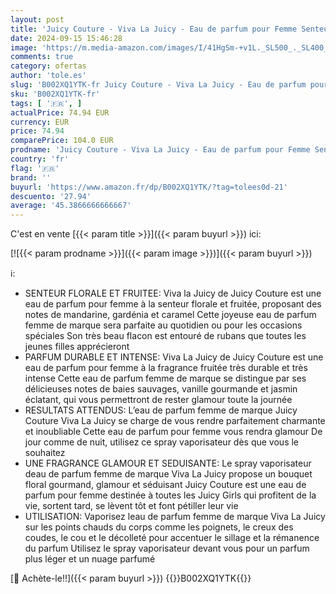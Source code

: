 ```yaml
---
layout: post
title: 'Juicy Couture - Viva La Juicy - Eau de parfum pour Femme Senteur Florale et Fruitée - Spray vaporisateur - Parfum Mandarine  Gardénia et Caramel - Eau de Parfum Femme de Luxe'
date: 2024-09-15 15:46:28
image: 'https://m.media-amazon.com/images/I/41HgSm-+v1L._SL500_._SL400_.jpg'
comments: true
category: ofertas
author: 'tole.es'
slug: 'B002XQ1YTK-fr Juicy Couture - Viva La Juicy - Eau de parfum pour Femme...'
sku: 'B002XQ1YTK-fr'
tags: [ '🇫🇷', ]
actualPrice: 74.94 EUR
currency: EUR
price: 74.94
comparePrice: 104.0 EUR
prodname: 'Juicy Couture - Viva La Juicy - Eau de parfum pour Femme Senteur Florale et Fruitée - Spray vaporisateur - Parfum Mandarine  Gardénia et Caramel - Eau de Parfum Femme de Luxe'
country: 'fr'
flag: '🇫🇷'
brand: ''
buyurl: 'https://www.amazon.fr/dp/B002XQ1YTK/?tag=tolees0d-21'
descuento: '27.94'
average: '45.3866666666667'
---
```


C'est en vente [{{< param title >}}]({{< param buyurl >}}) ici:

[![{{< param prodname >}}]({{< param image >}})]({{< param buyurl >}})

ℹ️:

- SENTEUR FLORALE ET FRUITEE: Viva la Juicy de Juicy Couture est une eau de parfum pour femme à la senteur florale et fruitée, proposant des notes de mandarine, gardénia et caramel Cette joyeuse eau de parfum femme de marque sera parfaite au quotidien ou pour les occasions spéciales Son très beau flacon est entouré de rubans que toutes les jeunes filles apprécieront
- PARFUM DURABLE ET INTENSE: Viva La Juicy de Juicy Couture est une eau de parfum pour femme à la fragrance fruitée très durable et très intense Cette eau de parfum femme de marque se distingue par ses délicieuses notes de baies sauvages, vanille gourmande et jasmin éclatant, qui vous permettront de rester glamour toute la journée
- RESULTATS ATTENDUS: L’eau de parfum femme de marque Juicy Couture Viva La Juicy se charge de vous rendre parfaitement charmante et inoubliable Cette eau de parfum pour femme vous rendra glamour De jour comme de nuit, utilisez ce spray vaporisateur dès que vous le souhaitez
- UNE FRAGRANCE GLAMOUR ET SEDUISANTE: Le spray vaporisateur deau de parfum femme de marque Viva La Juicy propose un bouquet floral gourmand, glamour et séduisant Juicy Couture est une eau de parfum pour femme destinée à toutes les Juicy Girls qui profitent de la vie, sortent tard, se lèvent tôt et font pétiller leur vie
- UTILISATION: Vaporisez leau de parfum femme de marque Viva La Juicy sur les points chauds du corps comme les poignets, le creux des coudes, le cou et le décolleté pour accentuer le sillage et la rémanence du parfum Utilisez le spray vaporisateur devant vous pour un parfum plus léger et un nuage parfumé

[🛒 Achète-le!!]({{< param buyurl >}})
{{<world>}}B002XQ1YTK{{</world>}}
